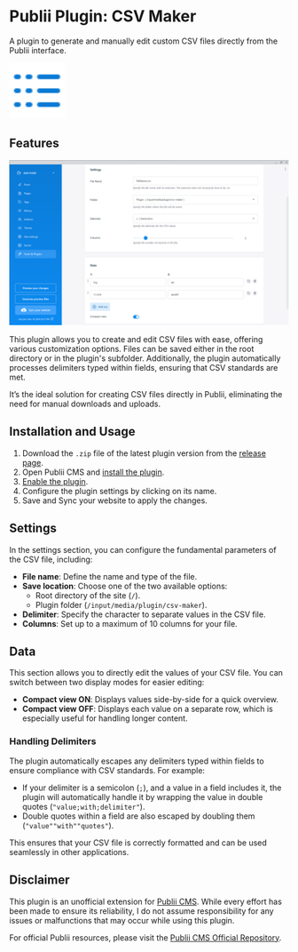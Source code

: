 # Publii Plugin: CSV Maker
A plugin to generate and manually edit custom CSV files directly from the Publii interface.

<p><img height="100" alt="publii plugin" title="Plugin icons" src="https://raw.githubusercontent.com/gpsblues/Publii-Plugin-CSV-Maker/refs/heads/main/.assets/thumbnail.svg"></p>

## Features

![Publii plugin screenshot](https://raw.githubusercontent.com/gpsblues/Publii-Plugin-CSV-Maker/refs/heads/main/.assets/screen.png)

This plugin allows you to create and edit CSV files with ease, offering various customization options. Files can be saved either in the root directory or in the plugin's subfolder. Additionally, the plugin automatically processes delimiters typed within fields, ensuring that CSV standards are met. 

It’s the ideal solution for creating CSV files directly in Publii, eliminating the need for manual downloads and uploads.

## Installation and Usage

1. Download the `.zip` file of the latest plugin version from the [release page](https://github.com/gpsblues/Publii-Plugin-CSV-Maker/releases/).
2. Open Publii CMS and [install the plugin](https://getpublii.com/docs/plugins.html#installingplugins).
3. [Enable the plugin](https://getpublii.com/docs/plugins.html#enablingplugins).
4. Configure the plugin settings by clicking on its name.
5. Save and Sync your website to apply the changes.

## Settings

In the settings section, you can configure the fundamental parameters of the CSV file, including:

- **File name**: Define the name and type of the file.
- **Save location**: Choose one of the two available options:
  - Root directory of the site (`/`).
  - Plugin folder (`/input/media/plugin/csv-maker`).
- **Delimiter**: Specify the character to separate values in the CSV file.
- **Columns**: Set up to a maximum of 10 columns for your file.

## Data

This section allows you to directly edit the values of your CSV file. You can switch between two display modes for easier editing:

- **Compact view ON**:  Displays values side-by-side for a quick overview.
- **Compact view OFF**: Displays each value on a separate row, which is especially useful for handling longer content.

### Handling Delimiters

The plugin automatically escapes any delimiters typed within fields to ensure compliance with CSV standards. For example:

- If your delimiter is a semicolon (`;`), and a value in a field includes it, the plugin will automatically handle it by wrapping the value in double quotes (`"value;with;delimiter"`).
- Double quotes within a field are also escaped by doubling them (`"value""with""quotes"`).

This ensures that your CSV file is correctly formatted and can be used seamlessly in other applications.

## Disclaimer

This plugin is an unofficial extension for [Publii CMS](https://getpublii.com/). While every effort has been made to ensure its reliability, I do not assume responsibility for any issues or malfunctions that may occur while using this plugin. 

For official Publii resources, please visit the [Publii CMS Official Repository](https://marketplace.getpublii.com/plugins/).
